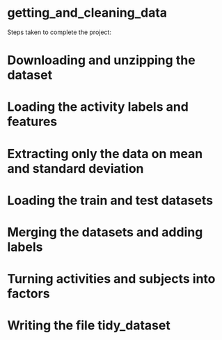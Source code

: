 # getting_and_cleaning_data

Steps taken to complete the project:

 # Downloading and unzipping the dataset

 # Loading the activity labels and features

 # Extracting only the data on mean and standard deviation

 # Loading the train and test datasets

 # Merging the datasets and adding labels

 # Turning activities and subjects into factors

 # Writing the file tidy_dataset
